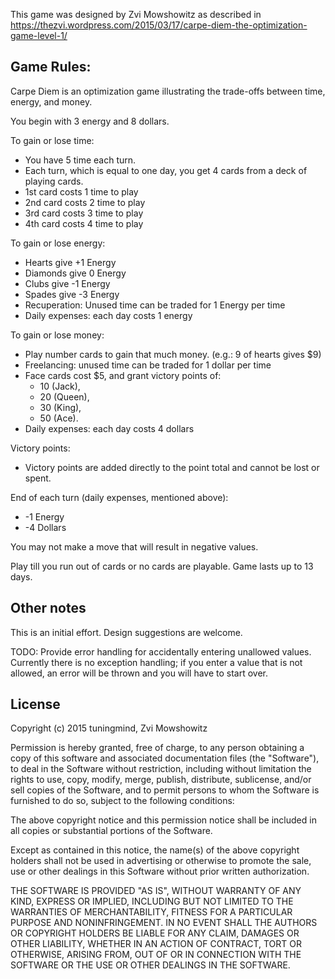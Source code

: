 This game was designed by Zvi Mowshowitz as described in https://thezvi.wordpress.com/2015/03/17/carpe-diem-the-optimization-game-level-1/

## Game Rules:
Carpe Diem is an optimization game illustrating the trade-offs between time,
    energy, and money.

You begin with 3 energy and 8 dollars.

To gain or lose time:
   -  You have 5 time each turn.
   -  Each turn, which is equal to one day, you get 4 cards from a deck of playing cards.
   -  1st card costs 1 time to play
   -  2nd card costs 2 time to play
   -  3rd card costs 3 time to play
   -  4th card costs 4 time to play

To gain or lose energy:
   -  Hearts give +1 Energy
   -  Diamonds give 0 Energy
   -  Clubs give -1 Energy
   -  Spades give -3 Energy
   -  Recuperation: Unused time can be traded for 1 Energy per time
   -  Daily expenses: each day costs 1 energy

To gain or lose money:
   -  Play number cards to gain that much money. (e.g.: 9 of hearts gives $9)
   -  Freelancing: unused time can be traded for 1 dollar per time
   -  Face cards cost $5, and grant victory points of:
       *  10 (Jack),
       *  20 (Queen),
       *  30 (King),
       *  50 (Ace).
   -  Daily expenses: each day costs 4 dollars

Victory points:
   -  Victory points are added directly to the point total and cannot be lost or spent.

End of each turn (daily expenses, mentioned above):
   -  -1 Energy
   -  -4 Dollars

You may not make a move that will result in negative values.

Play till you run out of cards or no cards are playable. Game lasts up to 13 days.

## Other notes
This is an initial effort. Design suggestions are welcome.

TODO:
Provide error handling for accidentally entering unallowed values.
Currently there is no exception handling; if you enter a value that is not
allowed, an error will be thrown and you will have to start over.

## License
Copyright (c) 2015 tuningmind, Zvi Mowshowitz

Permission is hereby granted, free of charge, to any person obtaining a copy
of this software and associated documentation files (the "Software"), to deal
in the Software without restriction, including without limitation the rights
to use, copy, modify, merge, publish, distribute, sublicense, and/or sell
copies of the Software, and to permit persons to whom the Software is
furnished to do so, subject to the following conditions:

The above copyright notice and this permission notice shall be included in all
copies or substantial portions of the Software.

Except as contained in this notice, the name(s) of the above copyright holders
shall not be used in advertising or otherwise to promote the sale, use or other
dealings in this Software without prior written authorization.

THE SOFTWARE IS PROVIDED "AS IS", WITHOUT WARRANTY OF ANY KIND, EXPRESS OR
IMPLIED, INCLUDING BUT NOT LIMITED TO THE WARRANTIES OF MERCHANTABILITY,
FITNESS FOR A PARTICULAR PURPOSE AND NONINFRINGEMENT. IN NO EVENT SHALL THE
AUTHORS OR COPYRIGHT HOLDERS BE LIABLE FOR ANY CLAIM, DAMAGES OR OTHER
LIABILITY, WHETHER IN AN ACTION OF CONTRACT, TORT OR OTHERWISE, ARISING FROM,
OUT OF OR IN CONNECTION WITH THE SOFTWARE OR THE USE OR OTHER DEALINGS IN THE
SOFTWARE.
